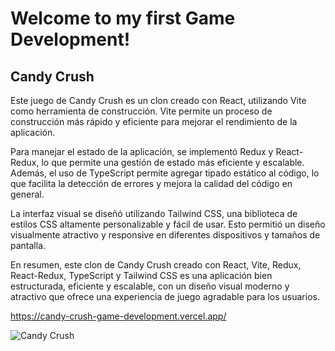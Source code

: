 <h1>Welcome to my first Game Development!</h1>
<h2>Candy Crush</h2>
<p>Este juego de Candy Crush es un clon creado con React, utilizando Vite como herramienta de construcción. Vite permite un proceso de construcción más rápido y eficiente para mejorar el rendimiento de la aplicación.

Para manejar el estado de la aplicación, se implementó Redux y React-Redux, lo que permite una gestión de estado más eficiente y escalable. Además, el uso de TypeScript permite agregar tipado estático al código, lo que facilita la detección de errores y mejora la calidad del código en general.

La interfaz visual se diseñó utilizando Tailwind CSS, una biblioteca de estilos CSS altamente personalizable y fácil de usar. Esto permitió un diseño visualmente atractivo y responsive en diferentes dispositivos y tamaños de pantalla.

En resumen, este clon de Candy Crush creado con React, Vite, Redux, React-Redux, TypeScript y Tailwind CSS es una aplicación bien estructurada, eficiente y escalable, con un diseño visual moderno y atractivo que ofrece una experiencia de juego agradable para los usuarios. </p>

<a  rel="noreferrer"
    target="_blank"
    href="https://candy-crush-game-development.vercel.app/">https://candy-crush-game-development.vercel.app/</a>

<img src="https://res.cloudinary.com/dovavvnjx/image/upload/v1681020219/candy_gxik75.png" alt="Candy Crush"  />